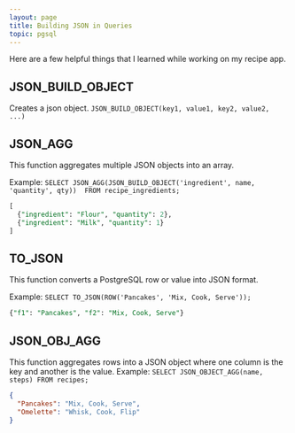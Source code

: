 ```yaml
---
layout: page
title: Building JSON in Queries
topic: pgsql
---
```

Here are a few helpful things that I learned while working on my recipe app.

## JSON_BUILD_OBJECT
Creates a json object. `JSON_BUILD_OBJECT(key1, value1, key2, value2, ...)`


## JSON_AGG
This function aggregates multiple JSON objects into an array.

Example:
`SELECT JSON_AGG(JSON_BUILD_OBJECT('ingredient', name, 'quantity', qty)) 
FROM recipe_ingredients;`

```sql
[
  {"ingredient": "Flour", "quantity": 2},
  {"ingredient": "Milk", "quantity": 1}
]
```



## TO_JSON
This function converts a PostgreSQL row or value into JSON format.

Example:
`SELECT TO_JSON(ROW('Pancakes', 'Mix, Cook, Serve'));`

```sql
{"f1": "Pancakes", "f2": "Mix, Cook, Serve"}
```


## JSON_OBJ_AGG
This function aggregates rows into a JSON object where one column is the key and another is the value.
Example:
`SELECT JSON_OBJECT_AGG(name, steps) FROM recipes;`

```json
{
  "Pancakes": "Mix, Cook, Serve",
  "Omelette": "Whisk, Cook, Flip"
}
```